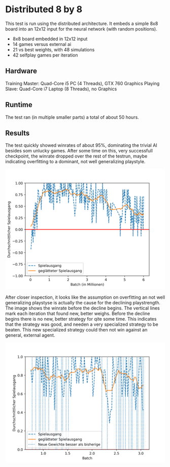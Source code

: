 # Distributed 8 by 8

This test is run using the distributed architecture. It embeds a simple 8x8 board into
an 12x12 input for the neural network (with random positions).

- 8x8 board embedded in 12x12 input
- 14 games versus external ai
- 21 vs best weights, with 48 simulations
- 42 selfplay games per iteration

## Hardware

Training Master: Quad-Core i5 PC (4 Threads), GTX 760 Graphics
Playing Slave: Quad-Core i7 Laptop (8 Threads), no Graphics

## Runtime

The test ran (in multiple smaller parts) a total of about 50 hours.

## Results

The test quickly showed winrates of about 95%, dominating the trivial AI besides som unlucky games.
After some time on this, very successfull checkpoint, the winrate dropped over the rest of the testrun,
maybe indicating overfitting to a dominant, not well generalizing playstyle.

![final-long-running-test winrate](final-long-running-test/winrate.png)

After closer inspection, it looks like the assumption on overfitting an not well generalizing playstyse
is actually the cause for the declining playstrength. The image shows the winrate before the decline begins.
The vertical lines mark each iteration that found new, better weighs. Before the decline begins there
is no new, better strategy for qite some time. This indicates that the strategy was good, and needen a very
specialized strategy to be beaten. This new specialized strategy could then not win against an general,
external agent.

![final-long-running-test winrate](final-long-running-test/winrate-center.png)
